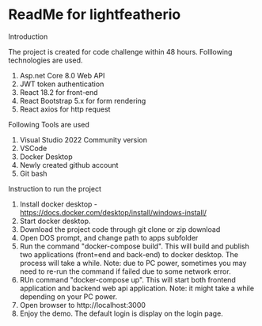 # ReadMe for lightfeatherio

Introduction

The project is created for code challenge within 48 hours. Folllowing technologies are used.

1. Asp.net Core 8.0 Web API
2. JWT token authentication
3. React 18.2 for front-end
4. React Bootstrap 5.x for form rendering
5. React axios for http request

Following Tools are used

1. Visual Studio 2022 Community version
2. VSCode
3. Docker Desktop
4. Newly created github account
5. Git bash

Instruction to run the project

1. Install docker desktop - https://docs.docker.com/desktop/install/windows-install/
2. Start docker desktop.
3. Download the project code through git clone or zip download
4. Open DOS prompt, and change path to apps subfolder
5. Run the command "docker-compose build". This will build and publish two applications (front=end and back-end) to docker desktop. The process will take a while. Note: due to PC power, sometimes you may need to re-run the command if failed due to some network error.
6. RUn command "docker-compose up". This will start both frontend application and backend web api application. Note: it might take a while depending on your PC power.
7. Open browser to http://localhost:3000
8. Enjoy the demo. The default login is display on the login page.

